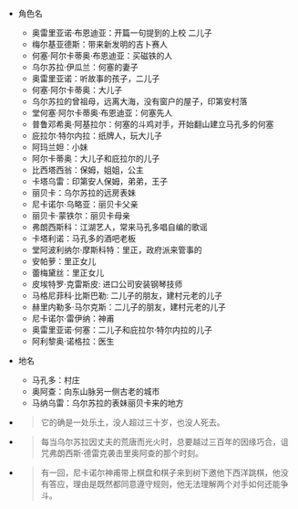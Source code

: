 - 角色名
  - 奥雷里亚诺·布恩迪亚：开篇一句提到的上校 二儿子
  - 梅尔基亚德斯：带来新发明的吉卜赛人
  - 何塞·阿尔卡蒂奥·布恩迪亚：买磁铁的人
  - 乌尔苏拉·伊瓜兰：何塞的妻子
  - 奥雷里亚诺：听故事的孩子，二儿子
  - 何塞·阿尔卡蒂奥：大儿子
  - 乌尔苏拉的曾祖母，远离大海，没有窗户的屋子，印第安村落
  - 堂何塞·阿尔卡蒂奥·布恩迪亚：何塞先人
  - 普鲁邓希奥·阿基拉尔：何塞的斗鸡对手，开始翻山建立马孔多的何塞
  - 庇拉尔·特尔内拉：纸牌人，玩大儿子
  - 阿玛兰妲：小妹
  - 阿尔卡蒂奥：大儿子和庇拉尔的儿子
  - 比西塔西翁：保姆，姐姐，公主
  - 卡塔乌雷：印第安人保姆，弟弟，王子
  - 丽贝卡：乌尔苏拉的远房表妹
  - 尼卡诺尔·乌略亚：丽贝卡父亲
  - 丽贝卡·蒙铁尔：丽贝卡母亲
  - 弗朗西斯科：江湖艺人，常来马孔多唱自编的歌谣
  - 卡塔利诺：马孔多的酒吧老板
  - 堂阿波利纳尔·摩斯科特：里正，政府派来管事的
  - 安帕萝：里正女儿
  - 蕾梅黛丝：里正女儿
  - 皮埃特罗·克雷斯皮: 进口公司安装钢琴技师
  - 马格尼菲科·比斯巴勒: 二儿子的朋友，建村元老的儿子
  - 赫里内勒多·马尔克斯：二儿子的朋友，建村元老的儿子
  - 尼卡诺尔·雷伊纳：神甫
  - 奥雷里亚诺·何塞：二儿子和庇拉尔·特尔内拉的儿子
  - 阿利黎奥·诺格拉：医生

- 地名
  - 马孔多：村庄
  - 奥阿查：向东山脉另一侧古老的城市
  - 马纳乌雷：乌尔苏拉的表妹丽贝卡来的地方

- > 它的确是一处乐土，没人超过三十岁，也没人死去。

- > 每当乌尔苏拉因丈夫的荒唐而光火时，总要越过三百年的因缘巧合，诅咒弗朗西斯·德雷克袭击里奥阿查的那个时刻。

- > 有一回，尼卡诺尔神甫带上棋盘和棋子来到树下邀他下西洋跳棋，他没有答应，理由是既然都同意遵守规则，他无法理解两个对手如何还能争斗。